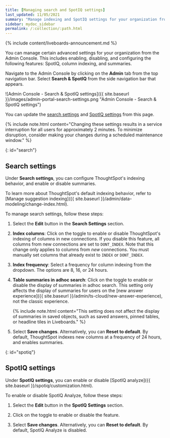 ```yaml
---
title: [Managing search and SpotIQ settings]
last_updated: 11/05/2021
summary: "Manage indexing and SpotIQ settings for your organization from the Admin Console."
sidebar: mydoc_sidebar
permalink: /:collection/:path.html
---
```


{% include content/liveboards-announcement.md %}

You can manage certain advanced settings for your organization from the Admin Console. This includes enabling, disabling, and configuring the following features: SpotIQ, column indexing, and summaries.

Navigate to the Admin Console by clicking on the **Admin** tab from the top navigation bar. Select **Search & SpotIQ** from the side navigation bar that appears.

![Admin Console - Search & SpotIQ settings]({{ site.baseurl }}/images/admin-portal-search-settings.png "Admin Console - Search & SpotIQ settings")

You can update the [search settings](#search) and [SpotIQ settings](#spotiq) from this page.

{% include note.html content="Changing these settings results in a service interruption for all users for approximately 2 minutes. To minimize disruption, consider making your changes during a scheduled maintenance window." %}

{: id="search"}
## Search settings
Under **Search settings**, you can configure ThoughtSpot's indexing behavior, and enable or disable summaries.

To learn more about ThoughtSpot's default indexing behavior, refer to [Manage suggestion indexing]({{ site.baseurl }}/admin/data-modeling/change-index.html).

To manage search settings, follow these steps:

1. Select the **Edit** button in the **Search Settings** section.

2. **Index columns**: Click on the toggle to enable or disable ThoughtSpot's indexing of columns in new connections. If you disable this feature, all columns from new connections are set to `DONT_INDEX`. Note that this change only applies to columns from *new* connections. You must manually set columns that already exist to `INDEX` or `DONT_INDEX`.

3. **Index frequency**: Select a frequency for column indexing from the dropdown. The options are 8, 16, or 24 hours.

4. **Table summaries in adhoc search**: Click on the toggle to enable or disable the display of summaries in adhoc search. This setting only affects the display of summaries for users on the [new answer experience]({{ site.baseurl }}/admin/ts-cloud/new-answer-experience), not the classic experience.

    {% include note.html content="This setting does not affect the display of summaries in saved objects, such as saved answers, pinned tables, or headline tiles in Liveboards." %}

3. Select **Save changes**. Alternatively, you can **Reset to default**. By default, ThoughtSpot indexes new columns at a frequency of 24 hours, and enables summaries.

{: id="spotiq"}
## SpotIQ settings
Under **SpotIQ settings**, you can enable or disable [SpotIQ analyze]({{ site.baseurl }}/spotiq/customization.html).

To enable or disable SpotIQ Analyze, follow these steps:

1. Select the **Edit** button in the **SpotIQ Settings** section.

2. Click on the toggle to enable or disable the feature.

3. Select **Save changes**. Alternatively, you can **Reset to default**. By default, SpotIQ Analyze is disabled.
